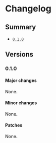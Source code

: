# Changelog

## Summary

- [`0.1.0`](#010)

## Versions

### 0.1.0

#### Major changes

None.

#### Minor changes

None.

#### Patches

None.